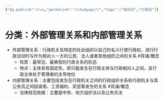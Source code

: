 ```yaml
---
{"dg-publish":true,"permalink":"/studyup///","tags":["知识点","行政法"]}
---
```


# 分类：外部管理关系和内部管理关系
- 外部管理关系：行政机关及特定的社会组织以自己的名义行使行政权，进行行政活动时与作为相对人一方的公民、法人或者其他组织之间的关系 #背诵/概念 
	- 性质：最常见、最典型的行政关系的形态
	- 特点：主体具有固定性，即只能发生在行政主体与行政相对人之间，且行政主体处于管理者的主导地位
- 内部管理关系：主要包括发生在行政机关之间的行政组织关系和行政机关与其公务员之间因录用、工资福利、奖惩等发生的关系 #背诵/概念 
	- 法律规范依据：主要是中央、地方组织法以及公务员法